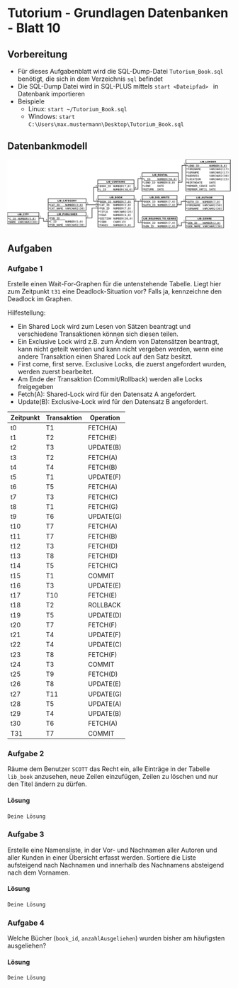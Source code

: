 # Tutorium - Grundlagen Datenbanken - Blatt 10

## Vorbereitung

* Für dieses Aufgabenblatt wird die SQL-Dump-Datei `Tutorium_Book.sql` benötigt, die sich in dem Verzeichnis `sql` befindet
* Die SQL-Dump Datei wird in SQL-PLUS mittels `start <Dateipfad> ` in Datenbank importieren
* Beispiele
  * Linux: `start ~/Tutorium_Book.sql`
  * Windows: `start C:\Users\max.mustermann\Desktop\Tutorium_Book.sql`

## Datenbankmodell
![Datenbankmodell](./img/Schema_mit_Beziehungen.png)

## Aufgaben

### Aufgabe 1
Erstelle einen Wait-For-Graphen für die untenstehende Tabelle. Liegt hier zum Zeitpunkt `t31` eine Deadlock-Situation vor? Falls ja, kennzeichne den Deadlock im Graphen.

Hilfestellung:
* Ein Shared Lock wird zum Lesen von Sätzen beantragt und verschiedene Transaktionen können sich diesen teilen.
* Ein Exclusive Lock wird z.B. zum Ändern von Datensätzen beantragt, kann nicht geteilt werden und kann nicht vergeben werden, wenn eine andere Transaktion einen Shared Lock auf den Satz besitzt.
* First come, first serve. Exclusive Locks, die zuerst angefordert wurden, werden zuerst bearbeitet.
* Am Ende der Transaktion (Commit/Rollback) werden alle Locks freigegeben
* Fetch(A): Shared-Lock wird für den Datensatz A angefordert.
*  Update(B): Exclusive-Lock wird für den Datensatz B angefordert.

| Zeitpunkt | Transaktion | Operation |
| --------- | ----------- | ----------|
| t0        | T1          | FETCH(A)  |
| t1        | T2          | FETCH(E)  |
| t2        | T3          | UPDATE(B) |
| t3        | T2          | FETCH(A)  |
| t4        | T4          | FETCH(B)  |
| t5        | T1          | UPDATE(F) |
| t6        | T5          | FETCH(A)  |
| t7        | T3          | FETCH(C)  |
| t8        | T1          | FETCH(G)  |
| t9        | T6          | UPDATE(G) |
| t10       | T7          | FETCH(A)  |
| t11       | T7          | FETCH(B)  |
| t12       | T3          | FETCH(D)  |
| t13       | T8          | FETCH(D)  |
| t14       | T5          | FETCH(C)  |
| t15       | T1          | COMMIT    |
| t16       | T3          | UPDATE(E) |
| t17       | T10         | FETCH(E)  |
| t18       | T2          | ROLLBACK  |
| t19       | T5          | UPDATE(D) |
| t20       | T7          | FETCH(F)  |
| t21       | T4          | UPDATE(F) |
| t22       | T4          | UPDATE(C) |
| t23       | T8          | FETCH(F)  |
| t24       | T3          | COMMIT    |
| t25       | T9          | FETCH(D)  |
| t26       | T8          | UPDATE(E) |
| t27       | T11         | UPDATE(G) |
| t28       | T5          | UPDATE(A) |
| t29       | T4          | UPDATE(B) |
| t30       | T6          | FETCH(A)  |
| T31       | T7          | COMMIT    |


### Aufgabe 2
Räume  dem Benutzer `SCOTT` das Recht ein, alle Einträge in der Tabelle `lib_book` anzusehen, neue Zeilen einzufügen, Zeilen zu löschen und nur den Titel ändern zu dürfen.

#### Lösung
```sql
Deine Lösung
```

### Aufgabe 3
Erstelle eine Namensliste, in der Vor- und Nachnamen aller Autoren und aller Kunden in einer Übersicht erfasst werden. Sortiere die Liste aufsteigend nach Nachnamen und innerhalb des Nachnamens absteigend nach dem Vornamen.

#### Lösung
```sql
Deine Lösung
```

### Aufgabe 4
Welche Bücher (`book_id`, `anzahlAusgeliehen`) wurden bisher am häufigsten ausgeliehen?

#### Lösung
```sql
Deine Lösung
```
